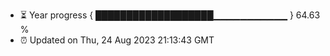 - ⏳ Year progress { ███████████████████▁▁▁▁▁▁▁▁▁▁▁ } 64.63 %
- ⏰ Updated on Thu, 24 Aug 2023 21:13:43 GMT

